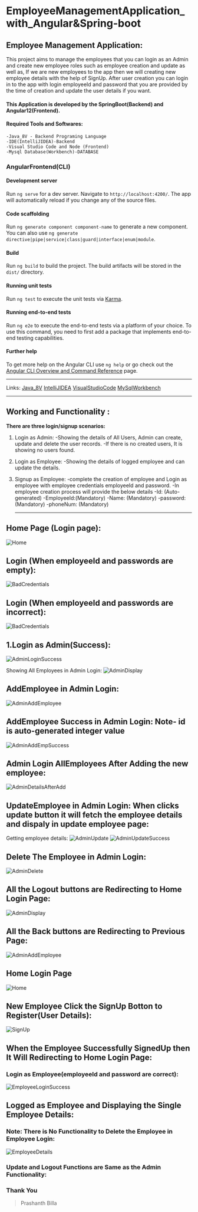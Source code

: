 
# EmployeeManagementApplication_with_Angular&Spring-boot
## Employee Management Application: 
This project aims to manage the employees that you can login as an Admin and create new employee roles such as employee creation and update as well as, If we are new employees to the app then we will creating new employee details with the help of SignUp. After user creation you can login in to the app with login employeeId and password that you are provided by the time of creation and update the user details if you want.

#### This Application is developed by the SpringBoot(Backend) and Angular12(Frontend).


#### Required Tools and Softwares:
```
-Java_8V - Backend Programing Language
-IDE(IntelliJIDEA)-Backend
-Visual Studio Code and Node (Frontend)
-Mysql Database(Workbench)-DATABASE
```

### AngularFrontend(CLI)

#### Development server

Run `ng serve` for a dev server. Navigate to `http://localhost:4200/`. The app will automatically reload if you change any of the source files.

#### Code scaffolding

Run `ng generate component component-name` to generate a new component. You can also use `ng generate directive|pipe|service|class|guard|interface|enum|module`.

#### Build

Run `ng build` to build the project. The build artifacts will be stored in the `dist/` directory.

#### Running unit tests

Run `ng test` to execute the unit tests via [Karma](https://karma-runner.github.io).

#### Running end-to-end tests

Run `ng e2e` to execute the end-to-end tests via a platform of your choice. To use this command, you need to first add a package that implements end-to-end testing capabilities.

#### Further help

To get more help on the Angular CLI use `ng help` or go check out the [Angular CLI Overview and Command Reference](https://angular.io/cli) page.

__________________________________________________________________________
Links:
  [Java_8V](https://www.oracle.com/java/technologies/downloads"download")
  [IntelliJIDEA](https://www.jetbrains.com/idea/download"download")
  [VisualStudioCode](https://https://code.visualstudio.com/download"download")
  [MySqlWorkbench](https://https://dev.mysql.com/downloads/workbench/"download")
 

___________________________________________________________________

## Working and Functionality :
     
**There are three login/signup scenarios:**

1. Login as Admin:
   -Showing the details of All Users, Admin can create, update and delete the user records.
   -If there is no created users, It is showing no users found.
2. Login as Employee:
   -Showing the details of logged employee and can update the details.
3. Signup as Employee:
   -complete the creation of employee and Login as employee with employee credentials employeeId and password.
   -In employee creation process will provide the below details
      -Id:        (Auto-generated)
      -EmployeeId:(Mandatory)
      -Name:      (Mandatory)
      -password:  (Mandatory)
      -phoneNum:  (Mandatory)
      
      _________________________________________
      
## Home Page (Login page):

![Home](https://user-images.githubusercontent.com/85600714/161903053-f863ce10-3e39-4182-a469-54ced708937f.png)

## Login (When employeeId and passwords are empty):
![BadCredentials](https://user-images.githubusercontent.com/85600714/161903126-98a460bc-02fa-4975-a3e0-c29d88e0f922.png)

## Login (When employeeId and passwords are incorrect):
![BadCredentials](https://user-images.githubusercontent.com/85600714/161903164-023b9116-ce36-4f62-92da-dc517a0380e4.png)

## 1.Login as Admin(Success):
![AdminLoginSuccess](https://user-images.githubusercontent.com/85600714/161903194-ca21d2c9-8875-4195-89a9-f489eff0a808.png)

Showing All Employees in Admin Login:
![AdminDisplay](https://user-images.githubusercontent.com/85600714/161903236-83d7cce0-c3a0-42ba-a095-64675028f6e2.png)

## AddEmployee in Admin Login:
![AdminAddEmployee](https://user-images.githubusercontent.com/85600714/161903283-20a7ff5d-10b5-4cc2-a13b-9061b7952a12.png)

## AddEmployee Success in Admin Login: Note- id is auto-generated integer value
![AdminAddEmpSuccess](https://user-images.githubusercontent.com/85600714/161903301-31c1ce0f-4af6-4a42-8dfb-f7b1bb536df9.png)

## Admin Login AllEmployees After Adding the new employee:
![AdminDetailsAfterAdd](https://user-images.githubusercontent.com/85600714/161903616-39f17341-ac0b-4144-8be9-ddf3ac9ec002.png)

## UpdateEmployee in Admin Login: When clicks update button it will fetch the employee details and dispaly in update employee page:
Getting employee details:
![AdminUpdate](https://user-images.githubusercontent.com/85600714/161903485-938925e5-a20f-4b05-a2a5-895a573f9738.png)
![AdminUpdateSuccess](https://user-images.githubusercontent.com/85600714/161903510-c12ba00e-1a3d-46cb-aed3-8921d3bf100d.png)

## Delete The Employee in Admin Login:
![AdminDelete](https://user-images.githubusercontent.com/85600714/161903567-6c6e1033-34a9-4945-a618-0361a5b07a3e.png)

## All the Logout buttons are Redirecting to Home Login Page:
![AdminDisplay](https://user-images.githubusercontent.com/85600714/161903758-abc793a3-3ca5-4d53-9930-467890109da1.png)

## All the Back buttons are Redirecting to Previous Page:

![AdminAddEmployee](https://user-images.githubusercontent.com/85600714/161903917-178a33aa-1927-4c5f-8c09-21124d4fa281.png)

## Home Login Page
![Home](https://user-images.githubusercontent.com/85600714/161903963-96eb0056-6ba7-4507-a55e-47d1d3704f34.png)

## New Employee Click the SignUp Botton to Register(User Details):
![SignUp](https://user-images.githubusercontent.com/85600714/161903994-573a30eb-847a-4cb5-85f1-528b2f7ba5ff.png)

## When the Employee Successfully SignedUp then It Will Redirecting to Home Login Page:
### Login as Employee(employeeId and password are correct):
![EmployeeLoginSuccess](https://user-images.githubusercontent.com/85600714/161904042-e0dfbfb2-4c2a-4608-a17d-d9af2da52e6e.png)

## Logged as Employee and Displaying the Single Employee Details:
### Note: There is No Functionality to Delete the Employee in Employee Login:
![EmployeeDetails](https://user-images.githubusercontent.com/85600714/161904074-a5cc7bf9-c8b5-4c22-96f0-a589c73912d8.png)

### Update and Logout Functions are Same as the Admin Functionality:


### Thank You  
> Prashanth Billa
